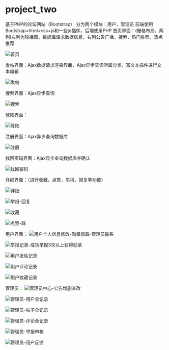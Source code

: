 # project_two
基于PHP的论坛网站（Bootstrap）
分为两个模块：用户，管理员
前端使用Bootstrap+html+css+js和一些jq插件，后端使用PHP
首页界面：(栅格布局，两列)左列为轮播图，数据库请求数据信息，右列公告广播，搜索，热门推荐，热点推荐


![首页](https://github.com/processofeffort/project_two/blob/master/首页.png)


发帖界面：Ajax数据请求渲染界面，Ajax异步查询所属分类，富文本插件进行文本编辑


![发帖](https://github.com/processofeffort/project_two/blob/master/发帖.png)


搜索界面：Ajax异步查询


![搜索](https://github.com/processofeffort/project_two/blob/master/搜索.png)


登陆界面：


![登陆](https://github.com/processofeffort/project_two/blob/master/登陆.png)


注册界面：Ajax异步查询数据库


![注册](https://github.com/processofeffort/project_two/blob/master/注册.png)


找回密码界面：Ajax异步查询数据库并确认


![找回密码](https://github.com/processofeffort/project_two/blob/master/找回密码.png)


详细界面：（进行收藏，点赞，举报，回复等功能）


![详细](https://github.com/processofeffort/project_two/blob/master/详细界面（回复，举报，收藏，点赞）.png)


![举报-回复](https://github.com/processofeffort/project_two/blob/master/举报-回复.png)


![收藏](https://github.com/processofeffort/project_two/blob/master/收藏.png)


![点赞-踩](https://github.com/processofeffort/project_two/blob/master/点赞-踩.png)


用户界面：
![用户个人信息修改-勋章佩戴-管理员联系](https://github.com/processofeffort/project_two/blob/master/用户个人信息修改-勋章佩戴-管理员联系.png)


![举报记录-成功举报3次以上获得勋章](https://github.com/processofeffort/project_two/blob/master/举报记录-成功举报3次以上获得勋章.png)

![用户发帖记录](https://github.com/processofeffort/project_two/blob/master/用户发帖记录.png)

![用户评论记录](https://github.com/processofeffort/project_two/blob/master/用户评论记录.png)

![用户收藏记录](https://github.com/processofeffort/project_two/blob/master/用户收藏记录.png)


管理员：
![管理员中心-公告增删查改](https://github.com/processofeffort/project_two/blob/master/管理员中心-公告增删查改.png)


![管理员-用户全记录](https://github.com/processofeffort/project_two/blob/master/管理员-用户全记录.png)

![管理员-帖子全记录](https://github.com/processofeffort/project_two/blob/master/管理员-帖子全记录.png)

![管理员-评论全记录](https://github.com/processofeffort/project_two/blob/master/管理员-评论全记录.png)

![管理员-举报审核](https://github.com/processofeffort/project_two/blob/master/管理员-举报审核.png)

![管理员-用户反馈](https://github.com/processofeffort/project_two/blob/master/管理员-用户反馈.png)
